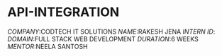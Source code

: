 # API-INTEGRATION
*COMPANY*:CODTECH IT SOLUTIONS
*NAME*:RAKESH JENA
*INTERN ID*:
*DOMAIN*:FULL STACK WEB DEVELOPMENT
*DURATION*:6 WEEKS
*MENTOR*:NEELA SANTOSH
